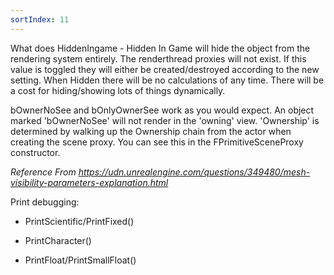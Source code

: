 ```yaml
---
sortIndex: 11
---
```


What does HiddenIngame - Hidden In Game will hide the object from the rendering system entirely. The renderthread proxies will not exist. If this value is toggled they will either be created/destroyed according to the new setting. When Hidden there will be no calculations of any time. There will be a cost for hiding/showing lots of things dynamically.

bOwnerNoSee and bOnlyOwnerSee work as you would expect. An object marked 'bOwnerNoSee' will not render in the 'owning' view. 'Ownership' is determined by walking up the Ownership chain from the actor when creating the scene proxy. You can see this in the FPrimitiveSceneProxy constructor.

*Reference From <https://udn.unrealengine.com/questions/349480/mesh-visibility-parameters-explanation.html>*

Print debugging:

- PrintScientific/PrintFixed()

- PrintCharacter()

- PrintFloat/PrintSmallFloat()
